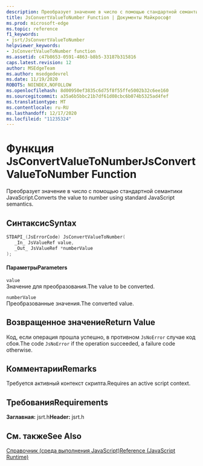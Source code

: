 ```yaml
---
description: Преобразует значение в число с помощью стандартной семантики JavaScript.
title: JsConvertValueToNumber Function | Документы Майкрософт
ms.prod: microsoft-edge
ms.topic: reference
f1_keywords:
- jsrt/JsConvertValueToNumber
helpviewer_keywords:
- JsConvertValueToNumber function
ms.assetid: c47b8653-0591-4863-b8b5-33187b315816
caps.latest.revision: 12
author: MSEdgeTeam
ms.author: msedgedevrel
ms.date: 11/19/2020
ROBOTS: NOINDEX,NOFOLLOW
ms.openlocfilehash: 8d00950ef3835c6d75f8f55ffe5002b32c6ee160
ms.sourcegitcommit: a35a6b5bbc21b7df61d08cbc6b074b5325ad4fef
ms.translationtype: MT
ms.contentlocale: ru-RU
ms.lasthandoff: 12/17/2020
ms.locfileid: "11235324"
---
```

# <span data-ttu-id="64ee8-103">Функция JsConvertValueToNumber</span><span class="sxs-lookup"><span data-stu-id="64ee8-103">JsConvertValueToNumber Function</span></span>

<span data-ttu-id="64ee8-104">Преобразует значение в число с помощью стандартной семантики JavaScript.</span><span class="sxs-lookup"><span data-stu-id="64ee8-104">Converts the value to number using standard JavaScript semantics.</span></span>  
  
## <span data-ttu-id="64ee8-105">Синтаксис</span><span class="sxs-lookup"><span data-stu-id="64ee8-105">Syntax</span></span>  
  
```cpp  
STDAPI_(JsErrorCode) JsConvertValueToNumber(  
   _In_ JsValueRef value,  
   _Out_ JsValueRef *numberValue  
);  
```  
  
#### <span data-ttu-id="64ee8-106">Параметры</span><span class="sxs-lookup"><span data-stu-id="64ee8-106">Parameters</span></span>  
 `value`  
 <span data-ttu-id="64ee8-107">Значение для преобразования.</span><span class="sxs-lookup"><span data-stu-id="64ee8-107">The value to be converted.</span></span>  
  
 `numberValue`  
 <span data-ttu-id="64ee8-108">Преобразованные значения.</span><span class="sxs-lookup"><span data-stu-id="64ee8-108">The converted value.</span></span>  
  
## <span data-ttu-id="64ee8-109">Возвращенное значение</span><span class="sxs-lookup"><span data-stu-id="64ee8-109">Return Value</span></span>  
 <span data-ttu-id="64ee8-110">Код, если операция прошла успешно, в противном `JsNoError` случае код сбоя.</span><span class="sxs-lookup"><span data-stu-id="64ee8-110">The code `JsNoError` if the operation succeeded, a failure code otherwise.</span></span>  
  
## <span data-ttu-id="64ee8-111">Комментарии</span><span class="sxs-lookup"><span data-stu-id="64ee8-111">Remarks</span></span>  
 <span data-ttu-id="64ee8-112">Требуется активный контекст скрипта.</span><span class="sxs-lookup"><span data-stu-id="64ee8-112">Requires an active script context.</span></span>  
  
## <span data-ttu-id="64ee8-113">Требования</span><span class="sxs-lookup"><span data-stu-id="64ee8-113">Requirements</span></span>  
 <span data-ttu-id="64ee8-114">**Заглавная:** jsrt.h</span><span class="sxs-lookup"><span data-stu-id="64ee8-114">**Header:** jsrt.h</span></span>  
  
## <span data-ttu-id="64ee8-115">См. также</span><span class="sxs-lookup"><span data-stu-id="64ee8-115">See Also</span></span>  
 [<span data-ttu-id="64ee8-116">Справочник (среда выполнения JavaScript)</span><span class="sxs-lookup"><span data-stu-id="64ee8-116">Reference (JavaScript Runtime)</span></span>](../chakra-hosting/reference-javascript-runtime.md)
